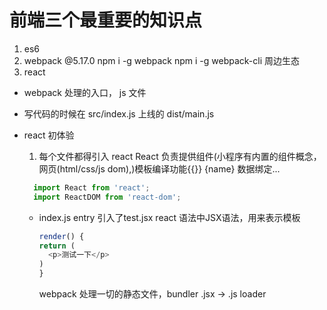 # 前端三个最重要的知识点

1. es6
2. webpack
  @5.17.0
  npm i -g webpack
  npm i -g webpack-cli  周边生态
3. react

- webpack 处理的入口，  js 文件

- 写代码的时候在 src/index.js 上线的 dist/main.js

- react 初体验
  1. 每个文件都得引入 react
  React 负责提供组件(小程序有内置的组件概念，网页(html/css/js dom),)模板编译功能{{}} {name} 数据绑定...
  ```js
    import React from 'react';
    import ReactDOM from 'react-dom';
  ```

  - index.js entry 引入了test.jsx
    react 语法中JSX语法，用来表示模板
    ```js
    render() {
    return (
      <p>测试一下</p>
    )
    }
    ```
    webpack 处理一切的静态文件，bundler
    .jsx -> .js
    loader 